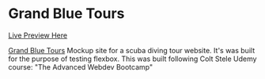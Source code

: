 # Grand Blue Tours

[Live Preview Here](https://luisdv93.github.io/Grand-Blue-Tours/)

[Grand Blue Tours](https://luisdv93.github.io/Grand-Blue-Tours/) Mockup site for a scuba diving tour website. It's was built for the purpose of testing flexbox. This was built following Colt Stele Udemy course: "The Advanced Webdev Bootcamp"
